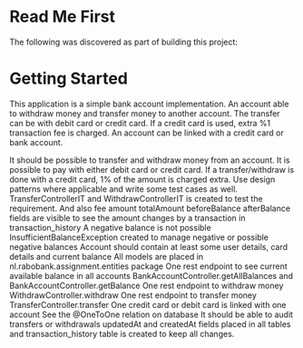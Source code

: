# Read Me First
The following was discovered as part of building this project:

# Getting Started

This application is a simple bank account implementation. An account able to withdraw money and transfer money to another account. The transfer can be with debit card or credit card. If a credit card is used, extra %1 transaction fee is charged. An account can be linked with a credit card or bank account.

It should be possible to transfer and withdraw money from an account. It is possible to pay with either debit card or credit card. If a transfer/withdraw is done with a credit card, 1% of the amount is charged extra. Use design patterns where applicable and write some test cases as well.
TransferControllerIT and WithdrawControllerIT is created to test the requirement. And also fee amount totalAmount beforeBalance afterBalance fields are visible to see the amount changes by a transaction in transaction_history
A negative balance is not possible
InsufficientBalanceException created to manage negative or possible negative balances
Account should contain at least some user details, card details and current balance
All models are placed in nl.rabobank.assignment.entities package
One rest endpoint to see current available balance in all accounts
BankAccountController.getAllBalances and BankAccountController.getBalance
One rest endpoint to withdraw money
WithdrawController.withdraw
One rest endpoint to transfer money
TransferController.transfer
One credit card or debit card is linked with one account
See the @OneToOne relation on database
It should be able to audit transfers or withdrawals
updatedAt and createdAt fields placed in all tables and transaction_history table is created to keep all changes.
